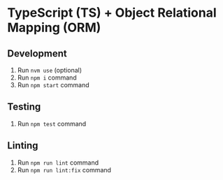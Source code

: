 # TypeScript (TS) + Object Relational Mapping (ORM)

## Development

1. Run `nvm use` (optional)
2. Run `npm i` command
3. Run `npm start` command

## Testing

1. Run `npm test` command

## Linting

1. Run `npm run lint` command
2. Run `npm run lint:fix` command
